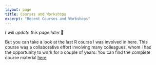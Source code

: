 ```yaml
---
layout: page
title: Courses and Workshops
excerpt: "Recent Courses and Workshops"
---
```


*I will update this page later* &#x1F469;  

But you can take a look at the last R course I was involved in here. This course was a collaborative effort involving many colleagues, whom I had the opportunity to work for a couple of years. You can find the complete course material [here](https://gent-esalq.github.io/cursoR2/index.html)
